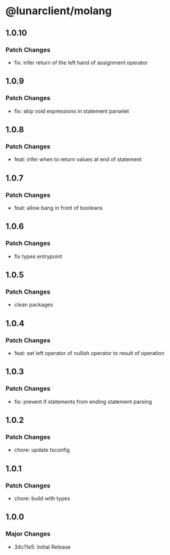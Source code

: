 # @lunarclient/molang

## 1.0.10

### Patch Changes

-   fix: infer return of the left hand of assignment operator

## 1.0.9

### Patch Changes

-   fix: skip void expressions in statement parselet

## 1.0.8

### Patch Changes

-   feat: infer when to return values at end of statement

## 1.0.7

### Patch Changes

-   feat: allow bang in front of booleans

## 1.0.6

### Patch Changes

-   fix types entrypoint

## 1.0.5

### Patch Changes

-   clean packages

## 1.0.4

### Patch Changes

-   feat: set left operator of nullish operator to result of operation

## 1.0.3

### Patch Changes

-   fix: prevent if statements from ending statement parsing

## 1.0.2

### Patch Changes

-   chore: update tsconfig

## 1.0.1

### Patch Changes

-   chore: build with types

## 1.0.0

### Major Changes

-   34c11e5: Initial Release
